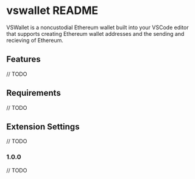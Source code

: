 # vswallet README

VSWallet is a noncustodial Ethereum wallet built into your VSCode editor that supports creating Ethereum wallet addresses and the sending and recieving of Ethereum.
## Features

// TODO

## Requirements

// TODO

## Extension Settings

// TODO

### 1.0.0

// TODO
